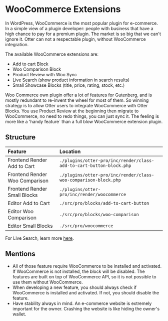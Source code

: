 # WooCommerce Extensions

In WordPress, WooCommerce is the most popular plugin for e-commerce. In a simple view of a plugin developer: people with business that have a high chance to pay for a premium plugin. The market is so big that we can't ignore it. Otter can not a respectable plugin, without WooCommerce integration.

The available WooCommerce extensions are:
- Add to cart Block
- Woo Comparison Block
- Product Review with Woo Sync
- Live Search (show product information in search results)
- Small Showcase Blocks (title, price, rating, stock, etc.)

Woo Commerce own plugin offer a lot of features for Gutenberg, and is mostly redundant to re-invent the wheel for most of them. So winning strategy is to allow Otter users to integrate WooCommerce with Otter Blocks. You use Product Review at the beginning then migrate to WooCommerce, no need to redo things, you can just sync it. The feeling is more like a 'handy feature` than a full blow WooCommerce extension plugin.

## Structure

| Feature | Location |
| :-- | :-- |
| Frontend Render Add to Cart | `./plugins/otter-pro/inc/render/class-add-to-cart-button-block.php` |
| Frontend Render Woo Comparison | `./plugins/otter-pro/inc/render/class-woo-comparison-block.php` |
| Frontend Render Small Blocks | `./plugins/otter-pro/inc/render/woocommerce` |
| Editor Add to Cart | `./src/pro/blocks/add-to-cart-button` |
| Editor Woo Comparison | `./src/pro/blocks/woo-comparison` |
| Editor Small Blocks | `./src/pro/woocommerce` |

For Live Search, learn more [here](live-search.md).

## Mentions

- All of those feature require WooCommerce to be installed and activated. If WooCommerce is not installed, the block will be disabled. The features are built on top of WooCommerce API, so it is not possible to use them without WooCommerce.
- When developing a new feature, you should always check if WooCommerce is installed and activated. If not, you should disable the feature.
- Have stability always in mind. An e-commerce website is extremely important for the owner. Crashing the website is like hiding the owner's wallet.  